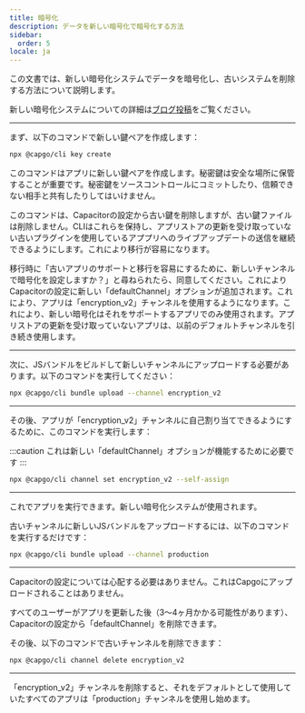 ```yaml
---
title: 暗号化
description: データを新しい暗号化で暗号化する方法
sidebar:
  order: 5
locale: ja
---
```


この文書では、新しい暗号化システムでデータを暗号化し、古いシステムを削除する方法について説明します。

新しい暗号化システムについての詳細は[ブログ投稿](https://capgo.app/blog/introducing-end-to-end-security-to-capacitor-updater-with-code-signing)をご覧ください。

---

まず、以下のコマンドで新しい鍵ペアを作成します：

```bash
npx @capgo/cli key create
```

このコマンドはアプリに新しい鍵ペアを作成します。秘密鍵は安全な場所に保管することが重要です。秘密鍵をソースコントロールにコミットしたり、信頼できない相手と共有したりしてはいけません。

このコマンドは、Capacitorの設定から古い鍵を削除しますが、古い鍵ファイルは削除しません。CLIはこれらを保持し、アプリストアの更新を受け取っていない古いプラグインを使用しているアププリへのライブアップデートの送信を継続できるようにします。これにより移行が容易になります。

移行時に「古いアプリのサポートと移行を容易にするために、新しいチャンネルで暗号化を設定しますか？」と尋ねられたら、同意してください。これによりCapacitorの設定に新しい「defaultChannel」オプションが追加されます。これにより、アプリは「encryption_v2」チャンネルを使用するようになります。これにより、新しい暗号化はそれをサポートするアプリでのみ使用されます。アプリストアの更新を受け取っていないアプリは、以前のデフォルトチャンネルを引き続き使用します。

---

次に、JSバンドルをビルドして新しいチャンネルにアップロードする必要があります。以下のコマンドを実行してください：

```bash
npx @capgo/cli bundle upload --channel encryption_v2
```

---

その後、アプリが「encryption_v2」チャンネルに自己割り当てできるようにするために、このコマンドを実行します：

:::caution
これは新しい「defaultChannel」オプションが機能するために必要です
:::

```bash
npx @capgo/cli channel set encryption_v2 --self-assign
```

---

これでアプリを実行できます。新しい暗号化システムが使用されます。

古いチャンネルに新しいJSバンドルをアップロードするには、以下のコマンドを実行するだけです：

```bash
npx @capgo/cli bundle upload --channel production
```

---

Capacitorの設定については心配する必要はありません。これはCapgoにアップロードされることはありません。

すべてのユーザーがアプリを更新した後（3〜4ヶ月かかる可能性があります）、Capacitorの設定から「defaultChannel」を削除できます。

その後、以下のコマンドで古いチャンネルを削除できます：

```bash
npx @capgo/cli channel delete encryption_v2
```

---

「encryption_v2」チャンネルを削除すると、それをデフォルトとして使用していたすべてのアプリは「production」チャンネルを使用し始めます。